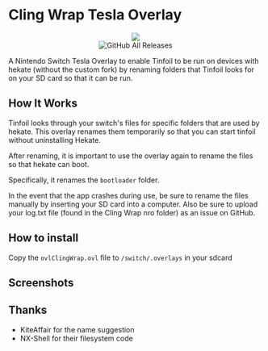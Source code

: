 # Cling Wrap Tesla Overlay
<p align="center">
<img src = "https://user-images.githubusercontent.com/11286118/84357080-6e643c00-ac08-11ea-9435-19f116d0477e.png"\><br>
<img alt="GitHub All Releases" src="https://img.shields.io/github/downloads/wilsam239/Cling-Wrap-Tesla-Overlay/total">

A Nintendo Switch Tesla Overlay to enable Tinfoil to be run on devices with hekate (without the custom fork) by renaming folders that Tinfoil looks for on your SD card so that it can be run.

## How It Works
Tinfoil looks through your switch's files for specific folders that are used by hekate. This overlay renames them temporarily so that you can start tinfoil without uninstalling Hekate.

After renaming, it is important to use the overlay again to rename the files so that hekate can boot.

Specifically, it renames the `bootloader` folder.

In the event that the app crashes during use, be sure to rename the files manually by inserting your SD card into a computer. Also be sure to upload your log.txt file (found in the Cling Wrap nro folder) as an issue on GitHub.

## How to install
Copy the `ovlClingWrap.ovl` file to `/switch/.overlays` in your sdcard

## Screenshots


## Thanks
- KiteAffair for the name suggestion
- NX-Shell for their filesystem code